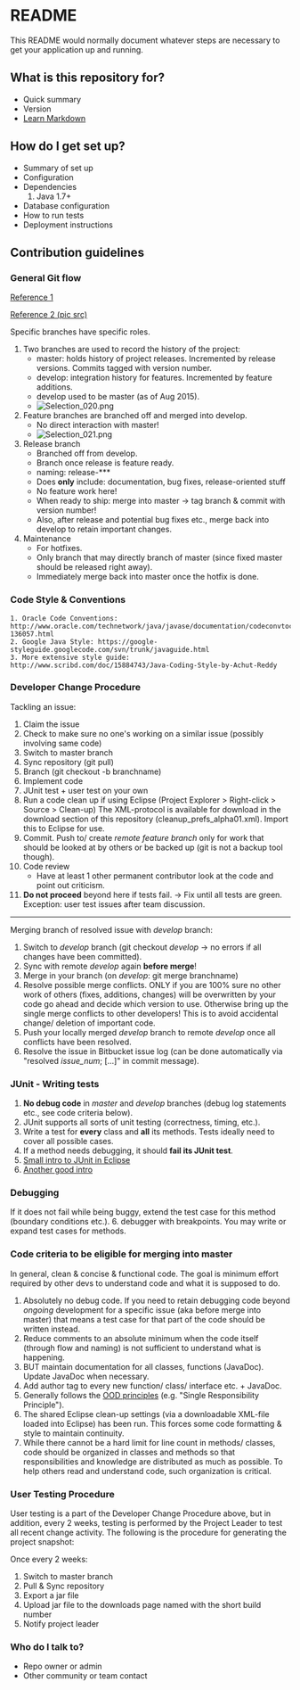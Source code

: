 # README #

This README would normally document whatever steps are necessary to get your application up and running.

## What is this repository for?

* Quick summary
* Version
* [Learn Markdown](https://bitbucket.org/tutorials/markdowndemo)

## How do I get set up?

* Summary of set up
* Configuration
* Dependencies
    1. Java 1.7+
* Database configuration
* How to run tests
* Deployment instructions

## Contribution guidelines

### General Git flow ### 

[Reference 1](http://nvie.com/posts/a-successful-git-branching-model/)

[Reference 2 (pic src)](https://www.atlassian.com/git/tutorials/comparing-workflows/gitflow-workflow)

Specific branches have specific roles.

1. Two branches are used to record the history of the project:
     * master: holds history of project releases. Incremented by release versions. Commits tagged with version number.
     * develop: integration history for features. Incremented by feature additions.
     * develop used to be master (as of Aug 2015).
     * ![Selection_020.png](https://bitbucket.org/repo/AXqk7r/images/3307300262-Selection_020.png)
2. Feature branches are branched off and merged into develop.
     * No direct interaction with master!
     * ![Selection_021.png](https://bitbucket.org/repo/AXqk7r/images/863398893-Selection_021.png)
3. Release branch
     * Branched off from develop.
     * Branch once release is feature ready.
     * naming: release-***
     * Does **only** include: documentation, bug fixes, release-oriented stuff
     * No feature work here!
     * When ready to ship: merge into master -> tag branch & commit with version number!
     * Also, after release and potential bug fixes etc., merge back into develop to retain important changes.
4. Maintenance
     * For hotfixes.
     * Only branch that may directly branch of master (since fixed master should be released right away).
     * Immediately merge back into master once the hotfix is done.

### Code Style & Conventions
    1. Oracle Code Conventions: http://www.oracle.com/technetwork/java/javase/documentation/codeconvtoc-136057.html
    2. Google Java Style: https://google-styleguide.googlecode.com/svn/trunk/javaguide.html
    3. More extensive style guide: http://www.scribd.com/doc/15884743/Java-Coding-Style-by-Achut-Reddy

### Developer Change Procedure

Tackling an issue:

1. Claim the issue
2. Check to make sure no one's working on a similar issue (possibly involving same code)
3. Switch to master branch
4. Sync repository (git pull)
5. Branch (git checkout -b branchname)
6. Implement code
7. JUnit test + user test on your own
8. Run a code clean up if using Eclipse (Project Explorer > Right-click > Source > Clean-up)
The XML-protocol is available for download in the download section of this repository (cleanup_prefs_alpha01.xml). Import this to Eclipse for use.
9. Commit. Push to/ create _remote feature branch_ only for work that should be looked at by others or be backed up (git is not a backup tool though).
10. Code review
    * Have at least 1 other permanent contributor look at the code and point out criticism.
11. **Do not proceed** beyond here if tests fail. -> Fix until all tests are green. Exception: user test issues after team discussion.
---------------------- 

Merging branch of resolved issue with _develop_ branch:

1. Switch to _develop_ branch (git checkout _develop_ -> no errors if all changes have been committed).
2. Sync with remote _develop_ again **before merge**!
3. Merge in your branch (on _develop_: git merge branchname)
4. Resolve possible merge conflicts. ONLY if you are 100% sure no other work of others (fixes, additions, changes) will be overwritten by your code go ahead and decide which version to use. Otherwise bring up the single merge conflicts to other developers! This is to avoid accidental change/ deletion of important code.
5. Push your locally merged _develop_ branch to remote _develop_ once all conflicts have been resolved.
6. Resolve the issue in Bitbucket issue log (can be done automatically via "resolved _issue_num_; [...]" in commit message). 

### JUnit - Writing tests
1. **No debug code** in _master_ and _develop_ branches (debug log statements etc., see code criteria below).
2. JUnit supports all sorts of unit testing (correctness, timing, etc.).
3. Write a test for **every** class and **all** its methods. Tests ideally need to cover all possible cases. 
4. If a method needs debugging, it should **fail its JUnit test**.
5. [Small intro to JUnit in Eclipse](https://courses.cs.washington.edu/courses/cse143/11wi/eclipse-tutorial/junit.shtml)
6. [Another good intro](http://www.vogella.com/tutorials/JUnit/article.html) 

### Debugging
If it does not fail while being buggy, extend the test case for this method (boundary conditions etc.).
6. debugger with breakpoints. You may write or expand test cases for methods.

### Code criteria to be eligible for merging into master
In general, clean & concise & functional code. The goal is minimum effort required by other devs to understand code and what it is supposed to do.

1. Absolutely no debug code. If you need to retain debugging code beyond *ongoing* development for a specific issue (aka before merge into master) that means a test case for that part of the code should be written instead.
2. Reduce comments to an absolute minimum when the code itself (through flow and naming) is not sufficient to understand what is happening. 
3. BUT maintain documentation for all classes, functions (JavaDoc). Update JavaDoc when necessary.
4. Add author tag to every new function/ class/ interface etc. + JavaDoc.
5. Generally follows the [OOD principles](http://www.oodesign.com/design-principles.html) (e.g. "Single Responsibility Principle").
6. The shared Eclipse clean-up settings (via a downloadable XML-file loaded into Eclipse) has been run. This forces some code formatting & style to maintain continuity.
7. While there cannot be a hard limit for line count in methods/ classes, code should be organized in classes and methods so that responsibilities and knowledge are distributed as much as possible. To help others read and understand code, such organization is critical.

### User Testing Procedure

User testing is a part of the Developer Change Procedure above, but in addition, every 2 weeks, testing is performed by the Project Leader to test all recent change activity.  The following is the procedure for generating the project snapshot:

Once every 2 weeks:

1. Switch to master branch
2. Pull & Sync repository
3. Export a jar file
4. Upload jar file to the downloads page named with the short build number
5. Notify project leader

### Who do I talk to?

* Repo owner or admin
* Other community or team contact